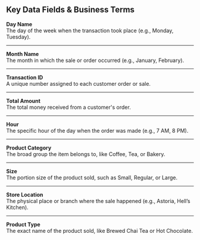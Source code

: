 ## Key Data Fields & Business Terms

**Day Name**  
  The day of the week when the transaction took place (e.g., Monday, Tuesday).

---

**Month Name**  
  The month in which the sale or order occurred (e.g., January, February).

---

**Transaction ID**  
  A unique number assigned to each customer order or sale.

---

**Total Amount**  
  The total money received from a customer's order.

---

**Hour**  
  The specific hour of the day when the order was made (e.g., 7 AM, 8 PM).

---

**Product Category**  
  The broad group the item belongs to, like Coffee, Tea, or Bakery.

---

**Size**  
  The portion size of the product sold, such as Small, Regular, or Large.

  ---

**Store Location**  
  The physical place or branch where the sale happened (e.g., Astoria, Hell’s Kitchen).

  ---

**Product Type**  
  The exact name of the product sold, like Brewed Chai Tea or Hot Chocolate.
